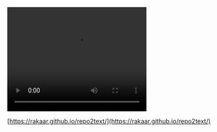 <!-- Replace the src with the path to your video file -->
<video width="320" height="240" controls>
  <source src="demo.mp4" type="video/mp4">
  Demo Video
</video>


[https://rakaar.github.io/repo2text/](https://rakaar.github.io/repo2text/)
